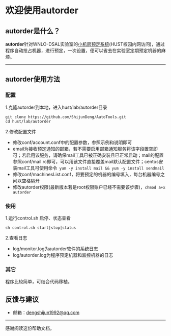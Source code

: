 # 欢迎使用autorder

## autorder是什么？

**autorder**针对WNLO-DSAL实验室的[小机房预定系统](http://115.156.135.252/dcms/index.php)(HUST校园内网访问)，通过程序自动抢占机器，进行预定，一次设置，便可以省去在实验室定期预定机器的麻烦。

-------------------

## autorder使用方法

### 配置

1.克隆autorder到本地，进入hust/lab/autorder目录

```
git clone https://github.com/ShijunDeng/AutoTools.git
cd hust/lab/autorder
```

2.修改配置文件

- 修改conf/account.conf中的配置参数，参照示例和说明即可
- email为接收预定通知的邮箱，若不需要启用邮箱通知服务将该字段置空即可；若启用该服务，请确保mail工具已被正确安装且已正常启动；mail的配置参照conf/mail.rc即可，可以用该文件直接覆盖mail默认配置文件；centos安装mail工具可使用命令``` yum -y install mail && yum -y install sendmail```
- 修改conf/machinesList.conf，将要预定的机器的编号填入，每台机器编号之间以空格隔开
- 修改autorder权限(最新版本若是root权限账户已经不需要该步骤)，```chmod a+x autorder```

### 使用

1.运行control.sh 启停、状态查看

```
sh control.sh start|stop|status
```

2.查看日志

- log/monitor.log为autorder软件的系统日志
- log/autorder.log为程序预定机器和监控机器的日志

### 其它

程序比较简单，可结合代码移植。


## 反馈与建议

- 邮箱：<dengshijun1992@qq.com>

---------
感谢阅读这份帮助文档。
